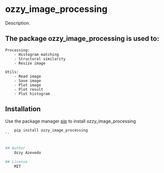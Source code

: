 # ozzy_image_processing

Description. 

## The package ozzy_image_processing is used to:

	Processing:
		- Histogram matching
		- Structural similarity
		- Resize image

	Utils:
		- Read image
		- Save image
		- Plot image
		- Plot result
		- Plot histogram

## Installation

Use the package manager [pip](https://pip.pypa.io/en/stable/) to install ozzy_image_processing

```bash
	pip install ozzy_image_processing
``


## Author
	Ozzy Azevedo

## License
	MIT

